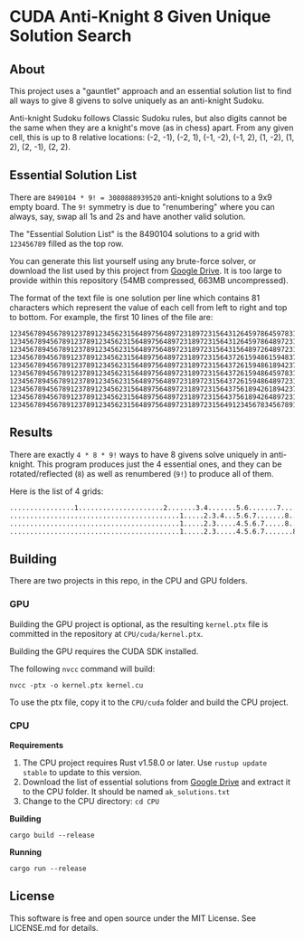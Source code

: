 # CUDA Anti-Knight 8 Given Unique Solution Search

## About

This project uses a "gauntlet" approach and an essential solution list to find all ways to give 8 givens to solve uniquely as an anti-knight Sudoku.

Anti-knight Sudoku follows Classic Sudoku rules, but also digits cannot be the same when they are a knight's move (as in chess) apart. From any given cell, this is up to 8 relative locations: (-2, -1), (-2, 1), (-1, -2), (-1, 2), (1, -2), (1, 2), (2, -1), (2, 2).

## Essential Solution List

There are `8490104 * 9! = 3080888939520` anti-knight solutions to a 9x9 empty board. The `9!` symmetry is due to "renumbering" where you can always, say, swap all 1s and 2s and have another valid solution.

The "Essential Solution List" is the 8490104 solutions to a grid with `123456789` filled as the top row.

You can generate this list yourself using any brute-force solver, or download the list used by this project from [Google Drive](https://drive.google.com/file/d/1XxxN-t2a5445mPJioeT1NCv1XrDeRj_V/view?usp=sharing). It is too large to provide within this repository (54MB compressed, 663MB uncompressed).

The format of the text file is one solution per line which contains 81 characters which represent the value of each cell from left to right and top to bottom. For example, the first 10 lines of the file are:

```
123456789456789123789123456231564897564897231897231564312645978645978312978312645
123456789456789123789123456231564897564897231897231564312645978648972315975318642
123456789456789123789123456231564897564897231897231564315648972648972315972315648
123456789456789123789123456231564897564897231897231564372615948615948372948372615
123456789456789123789123456231564897564897231897231564372615948618942375945378612
123456789456789123789123456231564897564897231897231564372615948645978312918342675
123456789456789123789123456231564897564897231897231564372615948648972315915348672
123456789456789123789123456231564897564897231897231564375618942618942375942375618
123456789456789123789123456231564897564897231897231564375618942648972315912345678
123456789456789123789123456231564897564897231897231564912345678345678912678912345
```

## Results

There are exactly `4 * 8 * 9!` ways to have 8 givens solve uniquely in anti-knight. This program produces just the 4 essential ones, and they can be rotated/reflected (`8`) as well as renumbered (`9!`) to produce all of them.

Here is the list of 4 grids:

```
................1.....................2.......3.4.......5.6.......7.........8....
..........................................1.....2.3.4...5.6.7.......8............
..........................................1.....2.3.....4.5.6.7.....8............
..........................................1.....2.3.....4.5.6.7.......8..........
```

## Building

There are two projects in this repo, in the CPU and GPU folders.

### GPU

Building the GPU project is optional, as the resulting `kernel.ptx` file is committed in the repository at `CPU/cuda/kernel.ptx`.

Building the GPU requires the CUDA SDK installed.

The following `nvcc` command will build:

`nvcc -ptx -o kernel.ptx kernel.cu`

To use the ptx file, copy it to the `CPU/cuda` folder and build the CPU project.

### CPU

**Requirements**

1. The CPU project requires Rust v1.58.0 or later. Use `rustup update stable` to update to this version.
2. Download the list of essential solutions from [Google Drive](https://drive.google.com/file/d/1XxxN-t2a5445mPJioeT1NCv1XrDeRj_V/view?usp=sharing) and extract it to the CPU folder. It should be named `ak_solutions.txt`
3. Change to the CPU directory: `cd CPU`

**Building**

```
cargo build --release
```

**Running**

```
cargo run --release
```

## License

This software is free and open source under the MIT License. See LICENSE.md for details.
